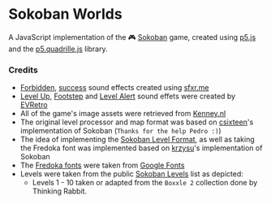 # Sokoban Worlds
A JavaScript implementation of the 🎮 [Sokoban](https://en.wikipedia.org/wiki/Sokoban) game, created using [p5.js](https://p5js.org/) and the [p5.quadrille.js](https://objetos.github.io/p5.quadrille.js/) library.

###

### Credits
- [Forbidden](./assets/sounds/forbidden.wav), [success](./assets/sounds/success.wav) sound effects created using [sfxr.me](https://sfxr.me/)
- [Level Up](https://freesound.org/people/EVRetro/sounds/535840/), [Footstep](https://freesound.org/people/EVRetro/sounds/501102/) and [Level Alert](https://freesound.org/people/EVRetro/sounds/495004/) sound effets were created by [EVRetro](https://freesound.org/people/EVRetro)
- All of the game's image assets were retrieved from [Kenney.nl](https://kenney.nl/assets/sokoban)
- The original level processor and map format was based on [csixteen](https://github.com/csixteen/sokoban)'s implementation of Sokoban (`Thanks for the help Pedro :)`)
- The idea of implementing the [Sokoban Level Format](http://sokobano.de/wiki/index.php?title=Level_format), as well as taking the Fredoka font was implemented based on [krzysu](https://github.com/krzysu/elm-sokoban-player)'s implementation of Sokoban
- The [Fredoka fonts](./assets/fonts/) were taken from [Google Fonts](https://fonts.google.com/specimen/Fredoka)
- Levels were taken from the public [Sokoban Levels](https://www.sourcecode.se/sokoban/levels) list as depicted:
    - Levels 1 - 10 taken or adapted from the `Boxxle 2` collection done by Thinking Rabbit.